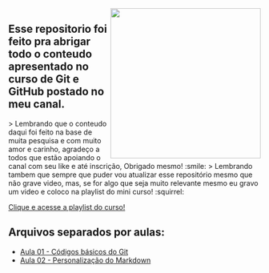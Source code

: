 <img src="https://i.imgur.com/qngJv3q.png" align="right" width="300">
<h2>Esse repositorio foi feito pra abrigar todo o conteudo apresentado no curso de Git e GitHub postado no meu canal.</h2>
    > Lembrando que o conteudo daqui foi feito na base de muita pesquisa e com muito amor e carinho, agradeço a todos que estão apoiando o canal com seu like e até inscrição, Obrigado mesmo! :smile:  
    > Lembrando tambem que sempre que puder vou atualizar esse repositório mesmo que não grave video, mas, se for algo que seja muito relevante 
    mesmo eu gravo um video e coloco na playlist do mini curso! :squirrel:  

[Clique e acesse a playlist do curso!](https://www.youtube.com/playlist?list=PLBwyuonjf0zxFSRZWw9XVL08JOQoqYUBy)

## Arquivos separados por aulas:
 - [Aula 01 - Códigos básicos do Git](https://github.com/CalebeEvangelista/CursoDeGitHub/blob/main/Codigos%20das%20aulas/Codigos-aula-01.md) 
 - [Aula 02 - Personalização do Markdown](https://github.com/CalebeEvangelista/CursoDeGitHub/blob/main/Codigos%20das%20aulas/Codigos-aula-02.md)


